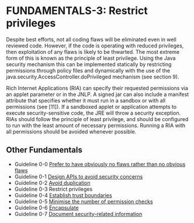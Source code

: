 # FUNDAMENTALS-3: Restrict privileges
Despite best efforts, not all coding flaws will be eliminated even in well reviewed code. However, if the code is operating with reduced privileges, then exploitation of any flaws is likely to be thwarted. The most extreme form of this is known as the principle of least privilege. Using the Java security mechanism this can be implemented statically by restricting permissions through policy files and dynamically with the use of the java.security.AccessController.doPrivileged mechanism (see section 9).

Rich Internet Applications (RIA) can specify their requested permissions via an applet parameter or in the JNLP. A signed jar can also include a manifest attribute that specifies whether it must run in a sandbox or with all permissions (see [11]). If a sandboxed applet or application attempts to execute security-sensitive code, the JRE will throw a security exception. RIAs should follow the principle of least privilege, and should be configured to run with the least amount of necessary permissions. Running a RIA with all permissions should be avoided whenever possible.

## Other Fundamentals
- Guideline 0-0 [Prefer to have obviously no flaws rather than no obvious flaws](../g00)
- Guideline 0-1 [Design APIs to avoid security concerns](../g01)
- Guideline 0-2 [Avoid duplication](../g02)
- Guideline 0-3 Restrict privileges
- Guideline 0-4 [Establish trust boundaries](../g04)
- Guideline 0-5 [Minimise the number of permission checks](../g05)
- Guideline 0-6 [Encapsulate](../g06)
- Guideline 0-7 [Document security-related information](../g07)